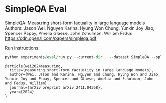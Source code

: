 # SimpleQA Eval

SimpleQA: Measuring short-form factuality in large language models
Authors: Jason Wei, Nguyen Karina, Hyung Won Chung, Yunxin Joy Jiao, Spencer Papay, Amelia Glaese, John Schulman, William Fedus
https://cdn.openai.com/papers/simpleqa.pdf


Run instructions: 

```python
python experiments/eval/run.py --current-dir . --dataset SimpleQA --split main --run-id 0 --simulated-user-type none --parallel 1 --config experiments/endpoint_configs/config_template.yaml --mode run --system-type LLM
```

```
@article{wei2024measuring,
  title={Measuring short-form factuality in large language models},
  author={Wei, Jason and Karina, Nguyen and Chung, Hyung Won and Jiao, Yunxin Joy and Papay, Spencer and Glaese, Amelia and Schulman, John and Fedus, William},
  journal={arXiv preprint arXiv:2411.04368},
  year={2024}
}
```